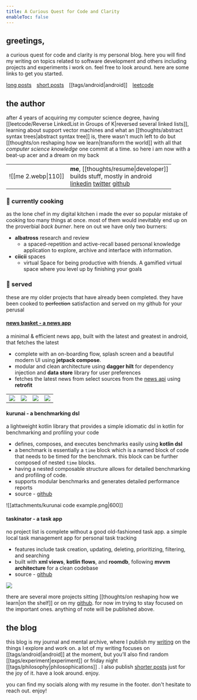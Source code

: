 ```yaml
---
title: A Curious Quest for Code and Clarity
enableToc: false
---
```


## greetings,


a curious quest for code and clarity is my personal blog. here you will find my writing on topics related to software development and others including projects and experiments i work on. feel free to look around. here are some links to get you started. 

[long&nbsp;posts](/posts)&emsp;[short&nbsp;posts](/thoughts)&emsp;[[tags/android|android]]&emsp;[leetcode](/leetcode)
## the author

after 4 years of acquiring my computer science degree, having [[leetcode/Reverse LinkedList in Groups of K|reversed several linked lists]], learning about support vector machines and what an [[thoughts/abstract syntax trees|abstract syntax tree]] is, there wasn't much left to do but [[thoughts/on reshaping how we learn|transform the world]] with all that *computer science knowledge* one commit at a time. so here i am now with a beat-up acer and a dream on my back

|                     |                                                                                                                                                                                                     |
| ------------------- | --------------------------------------------------------------------------------------------------------------------------------------------------------------------------------------------------- |
| ![[me 2.webp\|110]] | **me**, [[thoughts/resume\|developer]] <br>builds&nbsp;stuff, mostly in android<br>[linkedin](https://linkedin.com/in/syedmohsin01) [twitter](https://twitter.com) [github](https://github.com) |

### 🚧 currently cooking 
as the lone chef in my digital kitchen i made the ever so popular mistake of cooking too many things at once. most of them would inevitably end up on the proverbial *back burner*. here on out we have only two burners:

- **albatross** research and review
	- a spaced-repetition and active-recall based personal knowledge application to explore, archive and interface with information.
- **ciicii** spaces
	- virtual Space for being productive with friends. A gamified virtual space where you level up by finishing your goals


### 🎉 served 
these are my older projects that have already been completed. they have been cooked to ~~perfection~~ satisfaction and served on my github for your perusal


#### [news basket - a news app](https://github.com/xidsyed/NewsBasket)

a minimal & efficient news app, built with the latest and greatest in android, that fetches the latest  
- complete with an on-boarding flow, splash screen and a beautiful modern UI using **jetpack compose**.  
- modular and clean architecture using **dagger hilt** for dependency injection and **data store** library for user preferences  
- fetches the latest news from select sources from the [news api](https://newsapi.org) using **retrofit**   

|                                       |                                       |                                       |                                       |
| ------------------------------------- | ------------------------------------- | ------------------------------------- | ------------------------------------- |
| ![](https://i.imgur.com/CFAQmfl.jpeg) | ![](https://i.imgur.com/OfKyLUX.jpeg) | ![](https://i.imgur.com/xYZ6FfD.jpeg) | ![](https://i.imgur.com/jXsyZTh.jpeg) |


#### kurunai - a benchmarking dsl 

a lightweight kotlin library that provides a simple idiomatic dsl in kotlin for benchmarking and profiling your code 
- defines, composes, and executes benchmarks easily using **kotlin dsl**  
- a benchmark is essentially a `time` block which is a named block of code that needs to be timed for the benchmark.  this block can be further composed of nested `time` blocks.
- having a nested composable structure allows for detailed benchmarking and profiling of code.
- supports modular benchmarks and generates detailed performance reports  
- source - [github](https://github.com/xidsyed/Kurunei)  

![[attachments/kurunai code example.png|600]]

#### taskinator - a task app

no project list is complete without a good old-fashioned task app. a simple local task management app for personal task tracking  
- features include task creation, updating, deleting, prioritizing, filtering, and searching  
- built with **xml views**, **kotlin flows**, and **roomdb**, following **mvvm architecture** for a clean codebase  
- source - [github](https://github.com/xidsyed/Taskinator-Alpha?tab=readme-ov-file)


![](https://i.imgur.com/bMp9HOw.gif)



there are several more projects sitting [[thoughts/on reshaping how we learn|on the shelf]] or on my [github](https://github.com/xidsyed). for now im trying to stay focused on the important ones. anything of note will be published above. 

## the blog


this blog is my journal and mental archive, where I publish my [writing](/posts) on the things I explore and work on. a lot of my writing focuses on [[tags/android|android]]  at the moment, but you’ll also find random [[tags/experiment|experiment]] or friday night [[tags/philosophy|philosophications]] . I also publish [shorter posts](/thoughts) just for the joy of it. have a look around. enjoy. 

you can find my socials along with my resume in the footer. don't hesitate to reach out. enjoy!
